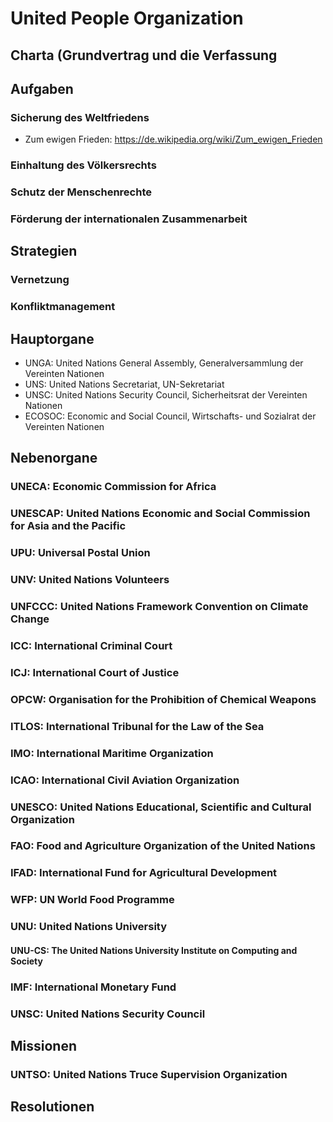# United People Organization

## Charta (Grundvertrag und die Verfassung

## Aufgaben
### Sicherung des Weltfriedens
- Zum ewigen Frieden: https://de.wikipedia.org/wiki/Zum_ewigen_Frieden

### Einhaltung des Völkersrechts
### Schutz der Menschenrechte
### Förderung der internationalen Zusammenarbeit

## Strategien
### Vernetzung
### Konfliktmanagement


## Hauptorgane
- UNGA: United Nations General Assembly, Generalversammlung der Vereinten Nationen
- UNS: United Nations Secretariat, UN-Sekretariat
- UNSC: United Nations Security Council, Sicherheitsrat der Vereinten Nationen
- ECOSOC: Economic and Social Council, Wirtschafts- und Sozialrat der Vereinten Nationen

## Nebenorgane
### UNECA: Economic Commission for Africa
### UNESCAP: United Nations Economic and Social Commission for Asia and the Pacific
### UPU: Universal Postal Union
### UNV: United Nations Volunteers 
### UNFCCC: United Nations Framework Convention on Climate Change
### ICC: International Criminal Court
### ICJ: International Court of Justice
### OPCW: Organisation for the Prohibition of Chemical Weapons
### ITLOS: International Tribunal for the Law of the Sea
### IMO: International Maritime Organization
### ICAO: International Civil Aviation Organization
### UNESCO: United Nations Educational, Scientific and Cultural Organization
### FAO: Food and Agriculture Organization of the United Nations
### IFAD: International Fund for Agricultural Development
### WFP: UN World Food Programme
### UNU: United Nations University
#### UNU-CS: The United Nations University Institute on Computing and Society 
### IMF: International Monetary Fund
### UNSC: United Nations Security Council

## Missionen
### UNTSO: United Nations Truce Supervision Organization

## Resolutionen